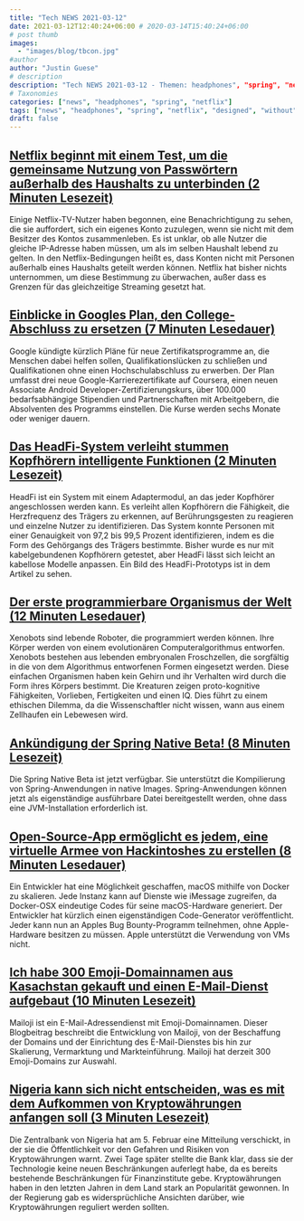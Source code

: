 ```yaml
---
title: "Tech NEWS 2021-03-12"
date: 2021-03-12T12:40:24+06:00 # 2020-03-14T15:40:24+06:00
# post thumb
images:
  - "images/blog/tbcon.jpg"
#author
author: "Justin Guese"
# description
description: "Tech NEWS 2021-03-12 - Themen: headphones", "spring", "netflix"
# Taxonomies
categories: ["news", "headphones", "spring", "netflix"]
tags: ["news", "headphones", "spring", "netflix", "designed", "without", "developer"]
draft: false
---
```


## [Netflix beginnt mit einem Test, um die gemeinsame Nutzung von Passwörtern außerhalb des Haushalts zu unterbinden (2 Minuten Lesezeit)](https://thestreamable.com/news/netflix-begins-test-to-crack-down-on-password-sharing-outside-your-household)

 Einige Netflix-TV-Nutzer haben begonnen, eine Benachrichtigung zu sehen, die sie auffordert, sich ein eigenes Konto zuzulegen, wenn sie nicht mit dem Besitzer des Kontos zusammenleben. Es ist unklar, ob alle Nutzer die gleiche IP-Adresse haben müssen, um als im selben Haushalt lebend zu gelten. In den Netflix-Bedingungen heißt es, dass Konten nicht mit Personen außerhalb eines Haushalts geteilt werden können. Netflix hat bisher nichts unternommen, um diese Bestimmung zu überwachen, außer dass es Grenzen für das gleichzeitige Streaming gesetzt hat.

## [Einblicke in Googles Plan, den College-Abschluss zu ersetzen (7 Minuten Lesedauer)](https://www.inc.com/justin-bariso/inside-googles-plan-to-disrupt-college-degree-exclusive.html)

 Google kündigte kürzlich Pläne für neue Zertifikatsprogramme an, die Menschen dabei helfen sollen, Qualifikationslücken zu schließen und Qualifikationen ohne einen Hochschulabschluss zu erwerben. Der Plan umfasst drei neue Google-Karrierezertifikate auf Coursera, einen neuen Associate Android Developer-Zertifizierungskurs, über 100.000 bedarfsabhängige Stipendien und Partnerschaften mit Arbeitgebern, die Absolventen des Programms einstellen. Die Kurse werden sechs Monate oder weniger dauern.

## [Das HeadFi-System verleiht stummen Kopfhörern intelligente Funktionen (2 Minuten Lesezeit)](https://newatlas.com/wearables/headfi-dumb-headphones-smart-functions/)

 HeadFi ist ein System mit einem Adaptermodul, an das jeder Kopfhörer angeschlossen werden kann. Es verleiht allen Kopfhörern die Fähigkeit, die Herzfrequenz des Trägers zu erkennen, auf Berührungsgesten zu reagieren und einzelne Nutzer zu identifizieren. Das System konnte Personen mit einer Genauigkeit von 97,2 bis 99,5 Prozent identifizieren, indem es die Form des Gehörgangs des Trägers bestimmte. Bisher wurde es nur mit kabelgebundenen Kopfhörern getestet, aber HeadFi lässt sich leicht an kabellose Modelle anpassen. Ein Bild des HeadFi-Prototyps ist in dem Artikel zu sehen.

## [Der erste programmierbare Organismus der Welt (12 Minuten Lesedauer)](https://pioneerworks.org/broadcast/xenobots-claire-evans/)

 Xenobots sind lebende Roboter, die programmiert werden können. Ihre Körper werden von einem evolutionären Computeralgorithmus entworfen. Xenobots bestehen aus lebenden embryonalen Froschzellen, die sorgfältig in die von dem Algorithmus entworfenen Formen eingesetzt werden. Diese einfachen Organismen haben kein Gehirn und ihr Verhalten wird durch die Form ihres Körpers bestimmt. Die Kreaturen zeigen proto-kognitive Fähigkeiten, Vorlieben, Fertigkeiten und einen IQ. Dies führt zu einem ethischen Dilemma, da die Wissenschaftler nicht wissen, wann aus einem Zellhaufen ein Lebewesen wird.

## [Ankündigung der Spring Native Beta! (8 Minuten Lesezeit)](https://spring.io/blog/2021/03/11/announcing-spring-native-beta)

 Die Spring Native Beta ist jetzt verfügbar. Sie unterstützt die Kompilierung von Spring-Anwendungen in native Images. Spring-Anwendungen können jetzt als eigenständige ausführbare Datei bereitgestellt werden, ohne dass eine JVM-Installation erforderlich ist.

## [Open-Source-App ermöglicht es jedem, eine virtuelle Armee von Hackintoshes zu erstellen (8 Minuten Lesedauer)](https://www.vice.com/en/article/akdmb8/open-source-app-lets-anyone-create-a-virtual-army-of-hackintoshes)

 Ein Entwickler hat eine Möglichkeit geschaffen, macOS mithilfe von Docker zu skalieren. Jede Instanz kann auf Dienste wie iMessage zugreifen, da Docker-OSX eindeutige Codes für seine macOS-Hardware generiert. Der Entwickler hat kürzlich einen eigenständigen Code-Generator veröffentlicht. Jeder kann nun an Apples Bug Bounty-Programm teilnehmen, ohne Apple-Hardware besitzen zu müssen. Apple unterstützt die Verwendung von VMs nicht.

## [Ich habe 300 Emoji-Domainnamen aus Kasachstan gekauft und einen E-Mail-Dienst aufgebaut (10 Minuten Lesezeit)](https://tinyprojects.dev/projects/mailoji)

 Mailoji ist ein E-Mail-Adressendienst mit Emoji-Domainnamen. Dieser Blogbeitrag beschreibt die Entwicklung von Mailoji, von der Beschaffung der Domains und der Einrichtung des E-Mail-Dienstes bis hin zur Skalierung, Vermarktung und Markteinführung. Mailoji hat derzeit 300 Emoji-Domains zur Auswahl.

## [Nigeria kann sich nicht entscheiden, was es mit dem Aufkommen von Kryptowährungen anfangen soll (3 Minuten Lesezeit)](https://restofworld.org/2021/nigerian-authorities-are-struggling-to-figure-out-what-to-do-about-the-rise-and-rise-of-cryptocurrency/)

 Die Zentralbank von Nigeria hat am 5. Februar eine Mitteilung verschickt, in der sie die Öffentlichkeit vor den Gefahren und Risiken von Kryptowährungen warnt. Zwei Tage später stellte die Bank klar, dass sie der Technologie keine neuen Beschränkungen auferlegt habe, da es bereits bestehende Beschränkungen für Finanzinstitute gebe. Kryptowährungen haben in den letzten Jahren in dem Land stark an Popularität gewonnen. In der Regierung gab es widersprüchliche Ansichten darüber, wie Kryptowährungen reguliert werden sollten.

